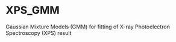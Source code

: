 # XPS_GMM
Gaussian Mixture Models (GMM) for fitting of X-ray Photoelectron Spectroscopy (XPS) result
